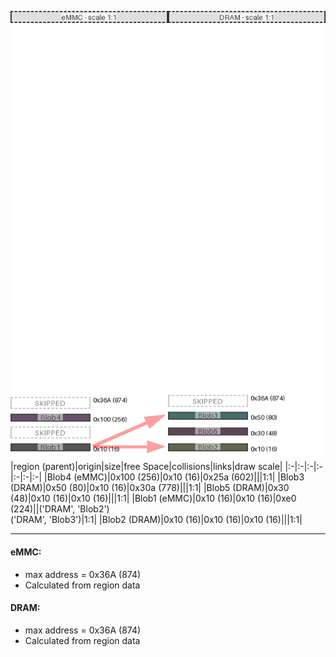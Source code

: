 ![memory map diagram](example_two_maps_diagram.png)
|region (parent)|origin|size|free Space|collisions|links|draw scale|
|:-|:-|:-|:-|:-|:-|:-|
|<span style='color:(54, 23, 59)'>Blob4 (eMMC)</span>|0x100 (256)|0x10 (16)|0x25a (602)|||1:1|
|<span style='color:(5, 63, 59)'>Blob3 (DRAM)</span>|0x50 (80)|0x10 (16)|0x30a (778)|||1:1|
|<span style='color:(42, 9, 33)'>Blob5 (DRAM)</span>|0x30 (48)|0x10 (16)|0x10 (16)|||1:1|
|<span style='color:(28, 30, 26)'>Blob1 (eMMC)</span>|0x10 (16)|0x10 (16)|0xe0 (224)||('DRAM', 'Blob2')<BR>('DRAM', 'Blob3')|1:1|
|<span style='color:(46, 53, 23)'>Blob2 (DRAM)</span>|0x10 (16)|0x10 (16)|0x10 (16)|||1:1|

---
#### eMMC:
- max address = 0x36A (874)
- Calculated from region data
#### DRAM:
- max address = 0x36A (874)
- Calculated from region data